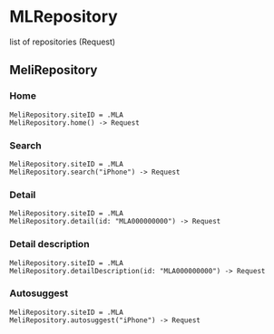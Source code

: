 # MLRepository

list of repositories (Request)

## MeliRepository
### Home
```
MeliRepository.siteID = .MLA
MeliRepository.home() -> Request
```
### Search
```
MeliRepository.siteID = .MLA
MeliRepository.search("iPhone") -> Request
```
### Detail
```
MeliRepository.siteID = .MLA
MeliRepository.detail(id: "MLA000000000") -> Request
```
### Detail description
```
MeliRepository.siteID = .MLA
MeliRepository.detailDescription(id: "MLA000000000") -> Request
```
### Autosuggest
```
MeliRepository.siteID = .MLA
MeliRepository.autosuggest("iPhone") -> Request
```
